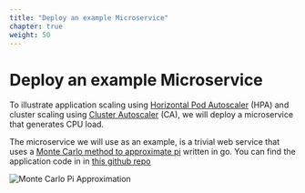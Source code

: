 ```yaml
---
title: "Deploy an example Microservice"
chapter: true
weight: 50
---
```


# Deploy an example Microservice

To illustrate application scaling using [Horizontal Pod Autoscaler](https://kubernetes.io/docs/tasks/run-application/horizontal-pod-autoscale/) (HPA) and cluster scaling using [Cluster Autoscaler](https://github.com/kubernetes/autoscaler/tree/master/cluster-autoscaler) (CA), we will deploy a microservice that generates CPU load.

The microservice we will use as an example, is a trivial web service that uses a [Monte Carlo method to approximate pi](https://en.wikipedia.org/wiki/Monte_Carlo_integration) written in go. You can find the application code in in [this github repo](https://github.com/ruecarlo/eks-workshop-sample-api-service-go)

![Monte Carlo Pi Approximation](/images/using_ec2_spot_instances_with_eks/deploy/monte_carlo_pi.png)